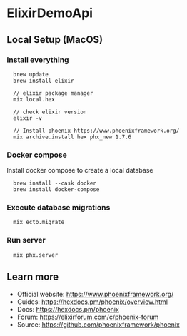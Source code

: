 # ElixirDemoApi

## Local Setup (MacOS)

### Install everything
```
  brew update
  brew install elixir

  // elixir package manager
  mix local.hex

  // check elixir version
  elixir -v

  // Install phoenix https://www.phoenixframework.org/
  mix archive.install hex phx_new 1.7.6
```
### Docker compose
Install docker compose to create a local database
```
  brew install --cask docker
  brew install docker-compose
```

### Execute database migrations
```
  mix ecto.migrate
```

### Run server
``` 
  mix phx.server
```

## Learn more

  * Official website: https://www.phoenixframework.org/
  * Guides: https://hexdocs.pm/phoenix/overview.html
  * Docs: https://hexdocs.pm/phoenix
  * Forum: https://elixirforum.com/c/phoenix-forum
  * Source: https://github.com/phoenixframework/phoenix
